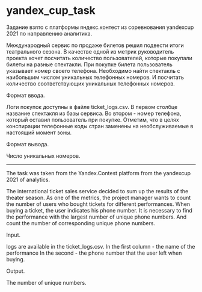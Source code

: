 # yandex_cup_task
Задание взято с платформы яндекс.контест из соревнования yandexcup 2021 по направлению аналитика.

Международный сервис по продаже билетов решил подвести итоги театрального сезона. В качестве одной из метрик руководитель проекта хочет посчитать количество пользователей, которые покупали билеты на разные спектакли.
При покупке билета пользователь указывает номер своего телефона. Необходимо найти спектакль с наибольшим числом уникальных телефонных номеров. И посчитать количество соответствующих уникальных телефонных номеров.

Формат ввода. 

Логи покупок доступны в файле ticket_logs.csv. В первом столбце название спектакля из базы сервиса. Во втором - номер телефона, который оставил пользователь при покупке. Отметим, что в целях конспирации телефонные коды стран заменены на необслуживаемые в настоящий момент зоны.

Формат вывода. 

Число уникальных номеров.

__________________________________________________________

The task was taken from the Yandex.Contest platform from the yandexcup 2021   of analytics.

The international ticket sales service decided to sum up the results of the theater season. As one of the metrics, the project manager wants to count the number of users who bought tickets for different performances.
When buying a ticket, the user indicates his phone number. It is necessary to find the performance with the largest number of unique phone numbers. And count the number of corresponding unique phone numbers. 

Input.

logs are available in the ticket_logs.csv. 
In the first column - the name of the performance 
In the second - the phone number that the user left when buying. 

Output.

The number of unique numbers.
